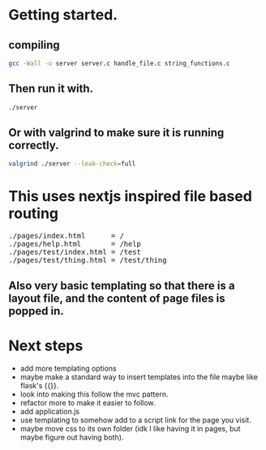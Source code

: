 # Getting started.
## compiling
```bash
gcc -Wall -o server server.c handle_file.c string_functions.c
```
## Then run it with.
```bash
./server
```
## Or with valgrind to make sure it is running correctly.
```bash
valgrind ./server --leak-check=full
```
# This uses nextjs inspired file based routing
<pre>
./pages/index.html      = /
./pages/help.html       = /help 
./pages/test/index.html = /test
./pages/test/thing.html = /test/thing
</pre>

## Also very basic templating so that there is a layout file, and the content of page files is popped in.

# Next steps
- add more templating options
- maybe make a standard way to insert templates into the file maybe like flask's {{}}.
- look into making this follow the mvc pattern.
- refactor more to make it easier to follow.
- add application.js
- use templating to somehow add to <head></head> a script link for the page you visit.
- maybe move css to its own folder (idk I like having it in pages, but maybe figure out having both).